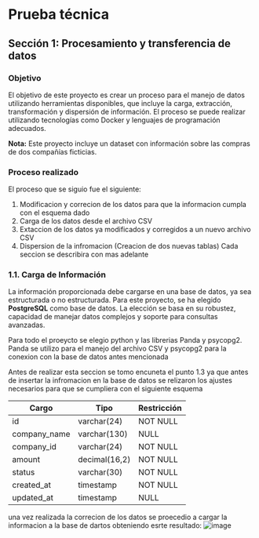 # Prueba técnica

## Sección 1: Procesamiento y transferencia de datos

### Objetivo
El objetivo de este proyecto es crear un proceso para el manejo de datos utilizando herramientas disponibles, que incluye la carga, extracción, transformación y dispersión de información. El proceso se puede realizar utilizando tecnologías como Docker y lenguajes de programación adecuados. 

**Nota:** Este proyecto incluye un dataset con información sobre las compras de dos compañías ficticias.

### Proceso realizado
El proceso que se siguio fue el siguiente:
1. Modificacion y correcion de los datos para que la informacion cumpla con el esquema dado
2. Carga de los datos desde el archivo CSV
3. Extaccion de los datos ya modificados y corregidos a un nuevo archivo CSV
4.   Dispersion de la infromacion (Creacion de dos nuevas tablas)
Cada seccion se describira con mas adelante

### 1.1. Carga de Información

La información proporcionada debe cargarse en una base de datos, ya sea estructurada o no estructurada. Para este proyecto, se ha elegido **PostgreSQL** como base de datos. La elección se basa en su robustez, capacidad de manejar datos complejos y soporte para consultas avanzadas.

Para todo el proeycto se elegio python y las librerias Panda y psycopg2. Panda se utilizo para el manejo del archivo CSV y psycopg2 para la conexion con la base de datos antes mencionada

Antes de realizar esta seccion se tomo encuneta el punto 1.3 ya que antes de insertar la infromacion en la base de datos se relizaron los ajustes necesarios para que se cumpliera con el siguiente esquema

| Cargo          | Tipo                | Restricción   |
|----------------|---------------------|---------------|
| id             | varchar(24)        | NOT NULL      |
| company_name   | varchar(130)       | NULL          |
| company_id     | varchar(24)        | NOT NULL      |
| amount         | decimal(16,2)      | NOT NULL      |
| status         | varchar(30)        | NOT NULL      |
| created_at     | timestamp           | NOT NULL      |
| updated_at     | timestamp           | NULL          |

una vez realizada la correcion de los datos se proecedio a cargar la informacion a la base de dartos obteniendo esrte resultado:
![image](https://github.com/user-attachments/assets/0ef90f67-1c27-4fdc-9a3f-2d3749f20813)

